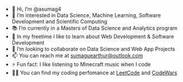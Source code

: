- 👋 Hi, I’m @asumag4
- 👀 I’m interested in Data Science, Machine Learning, Software Development and Scientific Computing 
- 📚 I’m currently in a Masters of Data Science and Analytics program
- 🌱 In my freetime I like to learn about Web Development & Software Development
- 💞️ I’m looking to collaborate on Data Science and Web App Projects 
- 📫 You can reach me at sumaguearthur@outlook.com
- ⚡ Fun fact: I like listening to Minecraft music when I code
- 👨‍💻 You can find my coding perfomance at <a href="https://leetcode.com/u/asumag4/">LeetCode</a> and <a href="https://www.codewars.com/users/avls3">CodeWars</a> 

<!---
asumag4/asumag4 is a ✨ special ✨ repository because its `README.md` (this file) appears on your GitHub profile.
You can click the Preview link to take a look at your changes.
--->
